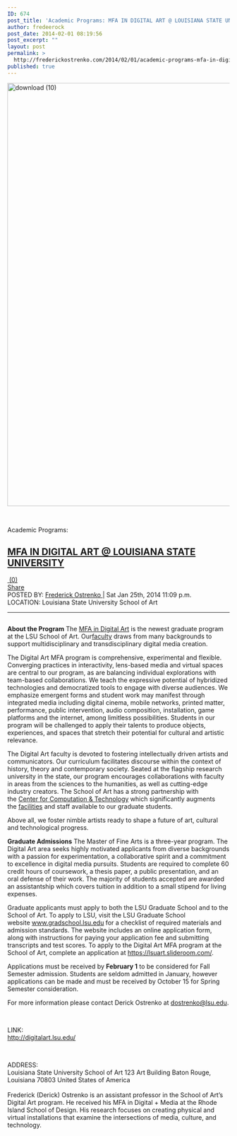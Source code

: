 ```yaml
---
ID: 674
post_title: 'Academic Programs: MFA IN DIGITAL ART @ LOUISIANA STATE UNIVERSITY'
author: fredeerock
post_date: 2014-02-01 08:19:56
post_excerpt: ""
layout: post
permalink: >
  http://frederickostrenko.com/2014/02/01/academic-programs-mfa-in-digital-art-louisiana-state-university/
published: true
---
```

<a href="http://frederickostrenko.com/wp/wp-content/uploads/2014/03/download-10.png"><img class="alignnone size-large wp-image-675" alt="download (10)" src="http://frederickostrenko.com/wp/wp-content/uploads/2014/03/download-10-684x1024.png" width="640" height="958" /><!--more--></a>

&nbsp;
<div id="announce-posts-type">Academic Programs:</div>
<h2><a href="http://digitalart.lsu.edu/">MFA IN DIGITAL ART @ LOUISIANA STATE UNIVERSITY</a></h2>
<a href="http://rhizome.org/#comments"> (0)</a>
<div><a href="http://rhizome.org/announce/opportunities/60157/view/#">Share</a></div>
<div>POSTED BY: <a href="http://rhizome.org/profile/fredeerock/">Frederick Ostrenko </a>| Sat Jan 25th, 2014 11:09 p.m.
LOCATION: Louisiana State University School of Art</div>

<hr />

<img alt="" src="http://media.rhizome.org/announce/images/jobs/MFA-Banner.png" />
<div>

<strong>About the Program</strong>
The <a href="http://digitalart.lsu.edu/" target="_blank">MFA in Digital Art</a> is the newest graduate program at the LSU School of Art. Our<a href="http://design.lsu.edu/art/?page_id=705" target="_blank">faculty</a> draws from many backgrounds to support multidisciplinary and transdisciplinary digital media creation.

The Digital Art MFA program is comprehensive, experimental and flexible. Converging practices in interactivity, lens-based media and virtual spaces are central to our program, as are balancing individual explorations with team-based collaborations. We teach the expressive potential of hybridized technologies and democratized tools to engage with diverse audiences. We emphasize emergent forms and student work may manifest through integrated media including digital cinema, mobile networks, printed matter, performance, public intervention, audio composition, installation, game platforms and the internet, among limitless possibilities. Students in our program will be challenged to apply their talents to produce objects, experiences, and spaces that stretch their potential for cultural and artistic relevance.

The Digital Art faculty is devoted to fostering intellectually driven artists and communicators. Our curriculum facilitates discourse within the context of history, theory and contemporary society. Seated at the flagship research university in the state, our program encourages collaborations with faculty in areas from the sciences to the humanities, as well as cutting-edge industry creators. The School of Art has a strong partnership with the <a href="http://cct.lsu.edu/" target="_blank">Center for Computation &amp; Technology</a> which significantly augments the <a href="http://design.lsu.edu/art/?page_id=3833" target="_blank">facilities</a> and staff available to our graduate students.

Above all, we foster nimble artists ready to shape a future of art, cultural and technological progress.

<strong>Graduate Admissions</strong>
The Master of Fine Arts is a three-year program. The Digital Art area seeks highly motivated applicants from diverse backgrounds with a passion for experimentation, a collaborative spirit and a commitment to excellence in digital media pursuits. Students are required to complete 60 credit hours of coursework, a thesis paper, a public presentation, and an oral defense of their work. The majority of students accepted are awarded an assistantship which covers tuition in addition to a small stipend for living expenses.

Graduate applicants must apply to both the LSU Graduate School and to the School of Art. To apply to LSU, visit the LSU Graduate School website <a href="http://www.gradschool.lsu.edu/" target="_blank">www.gradschool.lsu.edu</a> for a checklist of required materials and admission standards. The website includes an online application form, along with instructions for paying your application fee and submitting transcripts and test scores. To apply to the Digital Art MFA program at the School of Art, complete an application at <a href="http://https//lsuart.slideroom.com/" target="_blank">https://lsuart.slideroom.com/</a>.

Applications must be received by <strong>February 1</strong> to be considered for Fall Semester admission. Students are seldom admitted in January, however applications can be made and must be received by October 15 for Spring Semester consideration.

For more information please contact Derick Ostrenko at <a href="mailto:dostrenko@lsu.edu">dostrenko@lsu.edu</a>.

&nbsp;
<div>LINK:</div>
<a href="http://digitalart.lsu.edu/">http://digitalart.lsu.edu/</a>&nbsp;

&nbsp;
<div>ADDRESS:</div>
<div>Louisiana State University School of Art
123 Art Building
Baton Rouge, Louisiana 70803
United States of America</div>
&nbsp;

</div>
<div>
<div></div>
<div>Frederick (Derick) Ostrenko is an assistant professor in the School of Art’s Digital Art program. He received his MFA in Digital + Media at the Rhode Island School of Design. His research focuses on creating physical and virtual installations that examine the intersections of media, culture, and technology.</div>
</div>